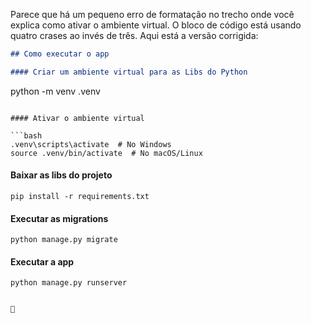 Parece que há um pequeno erro de formatação no trecho onde você explica como ativar o ambiente virtual. O bloco de código está usando quatro crases ao invés de três. Aqui está a versão corrigida:  

```markdown
## Como executar o app

#### Criar um ambiente virtual para as Libs do Python

```
python -m venv .venv  
```

#### Ativar o ambiente virtual

```bash
.venv\scripts\activate  # No Windows
source .venv/bin/activate  # No macOS/Linux
```

#### Baixar as libs do projeto

```
pip install -r requirements.txt 
```

#### Executar as migrations

```
python manage.py migrate
```

#### Executar a app

```
python manage.py runserver
```
```

🚀